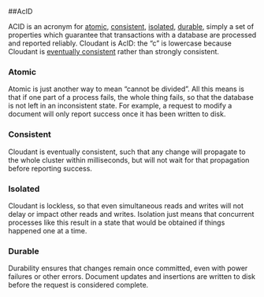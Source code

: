 ##AcID

<div id="acid"></div>

ACID is an acronym for [atomic](acid.html#acid_atomic), [consistent](acid.html#acid_consistent), [isolated](acid.html#acid_isolated), [durable](acid.html#acid_durable), simply a set of properties which guarantee that transactions with a database are processed and reported reliably. Cloudant is AcID: the “c” is lowercase because Cloudant is [eventually consistent](basics.html#consistency) rather than strongly consistent.

### Atomic

<div id="acid_atomic"></div>

Atomic is just another way to mean “cannot be divided”. All this means is that if one part of a process fails, the whole thing fails, so that the database is not left in an inconsistent state. For example, a request to modify a document will only report success once it has been written to disk.

### Consistent

<div id="acid_consistent"></div>

Cloudant is eventually consistent, such that any change will propagate to the whole cluster within milliseconds, but will not wait for that propagation before reporting success. 

### Isolated

<div id="acid_isolated"></div>

Cloudant is lockless, so that even simultaneous reads and writes will not delay or impact other reads and writes. Isolation just means that concurrent processes like this result in a state that would be obtained if things happened one at a time.

### Durable

<div id="acid_durable"></div>

Durability ensures that changes remain once committed, even with power failures or other errors. Document updates and insertions are written to disk before the request is considered complete.
